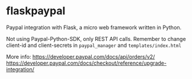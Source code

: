 # flaskpaypal
Paypal integration with Flask, a micro web framework written in Python.

Not using Paypal-Python-SDK, only REST API calls.
Remember to change client-id and client-secrets in `paypal_manager` and `templates/index.html`

More info:
    https://developer.paypal.com/docs/api/orders/v2/
    https://developer.paypal.com/docs/checkout/reference/upgrade-integration/